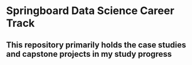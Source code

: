 # Springboard Data Science Career Track

## This repository primarily holds the case studies and capstone projects in my study progress 
